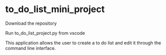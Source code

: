 # to_do_list_mini_project

Download the repository

Run to_do_list_project.py from vscode

This application allows the user to create a to do list and edit it through the command line interface.
